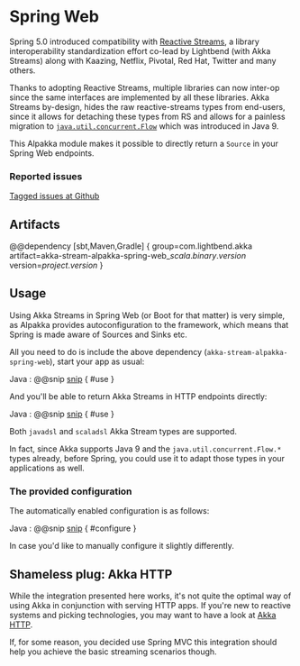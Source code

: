 # Spring Web

Spring 5.0 introduced compatibility with [Reactive Streams](http://reactive-streams.org), a library interoperability standardization effort co-lead by Lightbend (with Akka Streams) along with Kaazing, Netflix, 
Pivotal, Red Hat, Twitter and many others.

Thanks to adopting Reactive Streams, multiple libraries can now inter-op since the same interfaces are implemented by 
all these libraries. Akka Streams by-design, hides the raw reactive-streams types from end-users, since it allows for
detaching these types from RS and allows for a painless migration to [`java.util.concurrent.Flow`](http://download.java.net/java/jdk9/docs/api/java/util/concurrent/Flow.html) which was introduced in Java 9.

This Alpakka module makes it possible to directly return a `Source` in your Spring Web endpoints.

### Reported issues

[Tagged issues at Github](https://github.com/akka/alpakka/labels/p%3Aspring-web)


## Artifacts

@@dependency [sbt,Maven,Gradle] {
  group=com.lightbend.akka
  artifact=akka-stream-alpakka-spring-web_$scala.binary.version$
  version=$project.version$
}

## Usage

Using Akka Streams in Spring Web (or Boot for that matter) is very simple, as Alpakka provides autoconfiguration to the
framework, which means that Spring is made aware of Sources and Sinks etc. 

All you need to do is include the above dependency (`akka-stream-alpakka-spring-web`), start your app as usual:

Java
: @@snip [snip](/spring-web/src/test/java/akka/stream/alpakka/spring/web/DemoApplication.java) { #use }


And you'll be able to return Akka Streams in HTTP endpoints directly:


Java
: @@snip [snip](/spring-web/src/test/java/akka/stream/alpakka/spring/web/SampleController.java) { #use }

Both `javadsl` and `scaladsl` Akka Stream types are supported.

In fact, since Akka supports Java 9 and the `java.util.concurrent.Flow.*` types already, before Spring, you could use it
to adapt those types in your applications as well.

### The provided configuration

The automatically enabled configuration is as follows:

Java
: @@snip [snip](/spring-web/src/main/java/akka/stream/alpakka/spring/web/SpringWebAkkaStreamsConfiguration.java) { #configure }

In case you'd like to manually configure it slightly differently.

## Shameless plug: Akka HTTP 

While the integration presented here works, it's not quite the optimal way of using Akka in conjunction with serving HTTP apps.
If you're new to reactive systems and picking technologies, you may want to have a look at [Akka HTTP](https://doc.akka.io/docs/akka-http/current/scala/http/).

If, for some reason, you decided use Spring MVC this integration should help you achieve the basic streaming scenarios though.
